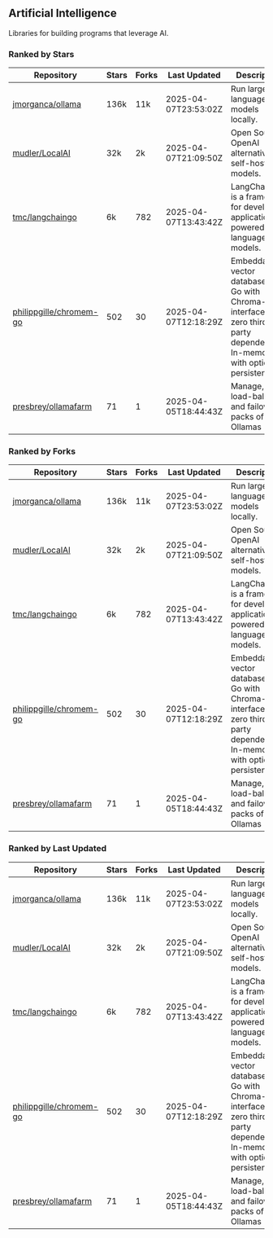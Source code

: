 ## Artificial Intelligence

Libraries for building programs that leverage AI.

### Ranked by Stars

| Repository | Stars | Forks | Last Updated | Description | 
|------------|-------|-------|--------------|-------------|
| [jmorganca/ollama](https://github.com/jmorganca/ollama) | 136k | 11k | 2025-04-07T23:53:02Z |  Run large language models locally. |
| [mudler/LocalAI](https://github.com/mudler/LocalAI) | 32k | 2k | 2025-04-07T21:09:50Z |  Open Source OpenAI alternative, self-host AI models. |
| [tmc/langchaingo](https://github.com/tmc/langchaingo) | 6k | 782 | 2025-04-07T13:43:42Z |  LangChainGo is a framework for developing applications powered by language models. |
| [philippgille/chromem-go](https://github.com/philippgille/chromem-go) | 502 | 30 | 2025-04-07T12:18:29Z |  Embeddable vector database for Go with Chroma-like interface and zero third-party dependencies. In-memory with optional persistence. |
| [presbrey/ollamafarm](https://github.com/presbrey/ollamafarm) | 71 | 1 | 2025-04-05T18:44:43Z |  Manage, load-balance, and failover packs of Ollamas |

### Ranked by Forks

| Repository | Stars | Forks | Last Updated | Description | 
|------------|-------|-------|--------------|-------------|
| [jmorganca/ollama](https://github.com/jmorganca/ollama) | 136k | 11k | 2025-04-07T23:53:02Z |  Run large language models locally. |
| [mudler/LocalAI](https://github.com/mudler/LocalAI) | 32k | 2k | 2025-04-07T21:09:50Z |  Open Source OpenAI alternative, self-host AI models. |
| [tmc/langchaingo](https://github.com/tmc/langchaingo) | 6k | 782 | 2025-04-07T13:43:42Z |  LangChainGo is a framework for developing applications powered by language models. |
| [philippgille/chromem-go](https://github.com/philippgille/chromem-go) | 502 | 30 | 2025-04-07T12:18:29Z |  Embeddable vector database for Go with Chroma-like interface and zero third-party dependencies. In-memory with optional persistence. |
| [presbrey/ollamafarm](https://github.com/presbrey/ollamafarm) | 71 | 1 | 2025-04-05T18:44:43Z |  Manage, load-balance, and failover packs of Ollamas |

### Ranked by Last Updated

| Repository | Stars | Forks | Last Updated | Description | 
|------------|-------|-------|--------------|-------------|
| [jmorganca/ollama](https://github.com/jmorganca/ollama) | 136k | 11k | 2025-04-07T23:53:02Z |  Run large language models locally. |
| [mudler/LocalAI](https://github.com/mudler/LocalAI) | 32k | 2k | 2025-04-07T21:09:50Z |  Open Source OpenAI alternative, self-host AI models. |
| [tmc/langchaingo](https://github.com/tmc/langchaingo) | 6k | 782 | 2025-04-07T13:43:42Z |  LangChainGo is a framework for developing applications powered by language models. |
| [philippgille/chromem-go](https://github.com/philippgille/chromem-go) | 502 | 30 | 2025-04-07T12:18:29Z |  Embeddable vector database for Go with Chroma-like interface and zero third-party dependencies. In-memory with optional persistence. |
| [presbrey/ollamafarm](https://github.com/presbrey/ollamafarm) | 71 | 1 | 2025-04-05T18:44:43Z |  Manage, load-balance, and failover packs of Ollamas |


